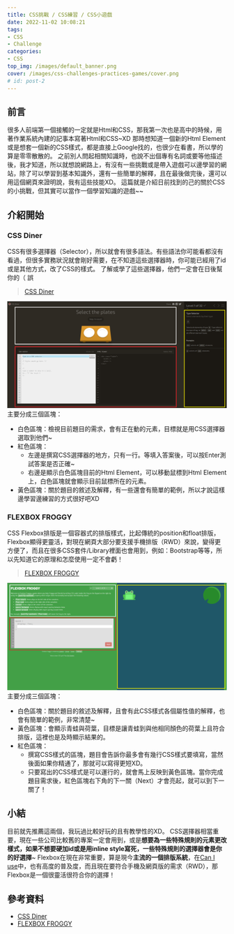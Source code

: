 ```yaml
---
title: CSS挑戰 / CSS練習 / CSS小遊戲
date: 2022-11-02 10:08:21
tags:
- CSS
- Challenge
categories:
- CSS
top_img: /images/default_banner.png
cover: /images/css-challenges-practices-games/cover.png
# id: post-2
---
```


## 前言
很多人前端第一個接觸的一定就是Html和CSS，那我第一次也是高中的時候，用著作業系統內建的記事本寫著Html和CSS~XD
那時想知道一個新的Html Element或是想套一個新的CSS樣式，都是直接上Google找的，也很少在看書，所以學的算是零零散散的。
之前別人問起相關知識時，也說不出個專有名詞或要等他描述後，我才知道，所以就想說網路上，有沒有一些挑戰或是帶入遊戲可以邊學習的網站，除了可以學習到基本知識外，還有一些簡單的解釋，且在最後做完後，還可以用這個網頁來證明說，我有這些技能XD。
這篇就是介紹日前找到的己的關於CSS的小挑戰，但其實可以當作一個學習知識的遊戲~~

## 介紹開始

### CSS Diner
CSS有很多選擇器（Selector），所以就會有很多語法。有些語法你可能看都沒有看過，但很多實務狀況就會剛好需要，在不知道這些選擇器時，你可能已經用了id或是其他方式，改了CSS的樣式。
了解或學了這些選擇器，他們一定會在日後幫你的（ 誤
> [CSS Diner](https://flukeout.github.io/)

![](/images/css-challenges-practices-games/post_content_img_1.png)
主要分成三個區塊：
- 白色區塊：檢視目前題目的需求，會有正在動的元素，目標就是用CSS選擇器選取到他們~
- 紅色區塊：
  - 左邊是撰寫CSS選擇器的地方，只有一行。等填入答案後，可以按Enter測試答案是否正確~
  - 右邊是顯示白色區塊目前的Html Element，可以移動鼠標到Html Element上，白色區塊就會顯示目前鼠標所在的元素。
- 黃色區塊：關於題目的敘述及解釋，有一些還會有簡單的範例，所以才說這樣邊學習邊練習的方式很好吧XD

### FLEXBOX FROGGY
CSS Flexbox排版是一個容器式的排版樣式，比起傳統的position和float排版，Flexbox顯得更靈活，對現在網頁大部分要支援手機排版（RWD）來說，變得更方便了，而且在很多CSS套件/Library裡面也會用到，例如：Bootstrap等等，所以先知道它的原理和怎麼使用一定不會虧！
> [FLEXBOX FROGGY](https://flexboxfroggy.com/)

![](/images/css-challenges-practices-games/post_content_img_2.png)
主要分成三個區塊：
- 白色區塊：關於題目的敘述及解釋，且會有此CSS樣式各個屬性值的解釋，也會有簡單的範例，非常清楚~
- 黃色區塊：會顯示青蛙與荷葉，目標是讓青蛙到與他相同顏色的荷葉上且符合排版，這裡也是及時顯示結果的。
- 紅色區塊：
  - 撰寫CSS樣式的區塊，題目會告訴你最多會有幾行CSS樣式要填寫，當然後面如果你精通了，那就可以寫得更短XD。
  - 只要寫出的CSS樣式是可以運行的，就會馬上反映到黃色區塊。當你完成題目需求後，紅色區塊右下角的下一關（Next）才會亮起，就可以到下一關了！

## 小結
目前就先推薦這兩個，我玩過比較好玩的且有教學性的XD。
CSS選擇器相當重要，現在一些公司比較舊的專案一定會用到，或是**想要為一些特殊規則的元素更改樣式，如果不想要硬加id或是用inline style寫死，一些特殊規則的選擇器會是你的好選擇**~
Flexbox在現在非常重要，算是現今**主流的一個排版系統**，在[Can I use](https://caniuse.com/flexbox)中，也有高度的普及度，而且現在要符合手機及網頁版的需求（RWD），那Flexbox是一個很靈活很符合你的選擇！

## 參考資料
- [CSS Diner](https://flukeout.github.io/)
- [FLEXBOX FROGGY](https://flexboxfroggy.com/)